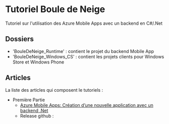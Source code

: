 # Tutoriel Boule de Neige

Tutoriel sur l'utilisation des Azure Mobile Apps avec un backend en C#/.Net

## Dossiers

- 'BouleDeNeige_Runtime' : contient le projet du backend Mobile App
- 'BouleDeNeige_Windows_CS' : contient les projets clients pour Windows Store et Windows Phone

## Articles

La liste des articles qui composent le tutoriels :

- Première Partie
	- [Azure Mobile Apps: Création d’une nouvelle application avec un backend .Net](http://blog.ygrenier.com/2015/12/azure-mobile-apps-creation-dune-nouvelle-application/)
	- Release github : 




